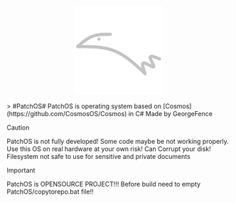 <p align="center">
 <img src="Other/logo.png" style="width:200px">
</p>
> #PatchOS#
PatchOS is operating system based on [Cosmos](https://github.com/CosmosOS/Cosmos) in C# Made by GeorgeFence

> [!CAUTION]
> PatchOS is not fully developed! Some code maybe be not working properly. Use this OS on real hardware at your own risk! Can Corrupt your disk! Filesystem not safe to use for sensitive and private documents

> [!IMPORTANT]
> PatchOS is OPENSOURCE PROJECT!!! Before build need to empty PatchOS/copytorepo.bat file!!
    
